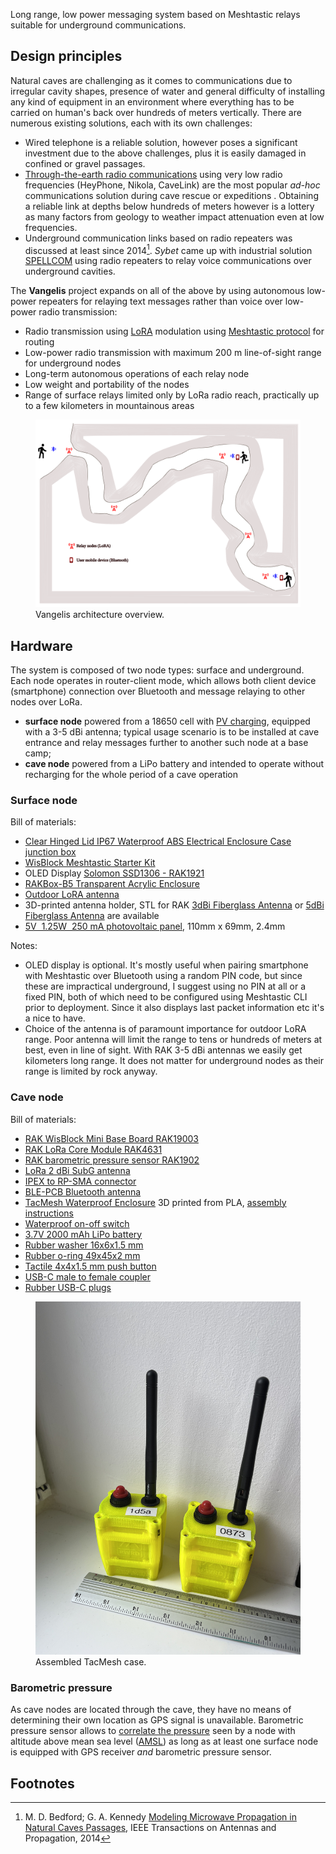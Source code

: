 Long range, low power messaging system based on Meshtastic relays suitable for underground communications.

## Design principles
Natural caves are challenging as it comes to communications due to irregular cavity shapes, presence of water and general difficulty of installing any kind of equipment in an environment where everything has to be carried on human's back over hundreds of meters vertically. There are numerous existing solutions, each with its own challenges:

* Wired telephone is a reliable solution, however poses a significant investment due to the above challenges, plus it is easily damaged in confined or gravel passages.
* [Through-the-earth radio communications](https://en.wikipedia.org/wiki/Through-the-earth_mine_communications) using very low radio frequencies (HeyPhone, Nikola, CaveLink) are the most popular _ad-hoc_ communications solution during cave rescue or expeditions . Obtaining a reliable link at depths below hundreds of meters however is a lottery as many factors from geology to weather impact attenuation even at  low frequencies.
* Underground communication links based on radio repeaters was discussed at least since 2014[^1]. _Sybet_ came up with industrial solution [SPELLCOM](https://sybet.eu/batnode/)  using radio repeaters to relay voice communications over underground cavities.

The **Vangelis** project expands on all of the above by using autonomous low-power repeaters for relaying text messages rather than voice over low-power radio transmission:

* Radio transmission using [LoRA](https://en.wikipedia.org/wiki/LoRa) modulation using [Meshtastic protocol](https://meshtastic.org/docs/introduction) for routing
* Low-power radio transmission with maximum 200 m line-of-sight range for underground nodes
* Long-term autonomous operations of each relay node
* Low weight and portability of the nodes
* Range of surface relays limited only by LoRa radio reach, practically up to a few kilometers in mountainous areas

<figure>
    <img src="drawing.svg" alt="Schematic drawing of a cave with three relay nodes placed on tunnel bends and cavers communicating to end nodes using their mobile phones.">
    <figcaption>Vangelis architecture overview.</figcaption>
</figure>

## Hardware

The system is composed of two node types: surface and underground. Each node operates in router-client mode, which allows both client device (smartphone) connection over Bluetooth and message relaying to other nodes over LoRa.

* **surface node**  powered from a 18650 cell with [PV charging](https://docs.google.com/document/d/12GIY24vLKLABg2RUTPP6yMzokr44GMzJOE4p7ngaCbI/edit#heading=h.9lmvuqjahqxl), equipped with a 3-5 dBi antenna; typical usage scenario is to be installed at cave entrance and relay messages further to another such node at a base camp;
* **cave node** powered from a LiPo battery and intended to operate without recharging for the whole period of a cave operation

### Surface node
Bill of materials:
* [Clear Hinged Lid IP67 Waterproof ABS Electrical Enclosure Case junction box](https://www.ebay.co.uk/itm/304321459053)
* [WisBlock Meshtastic Starter Kit](https://store.rakwireless.com/products/wisblock-meshtastic-starter-kit)
* OLED Display [Solomon SSD1306 - RAK1921](https://store.rakwireless.com/products/rak1921-oled-display-panel)
* [RAKBox-B5 Transparent Acrylic Enclosure](https://store.rakwireless.com/products/rakbox-b5-transparent-acrylic-enclosure)
* [Outdoor LoRA antenna](https://store.rakwireless.com/collections/outdoor-antennas)
* 3D-printed antenna holder, STL for RAK [3dBi Fiberglass Antenna](https://store.rakwireless.com/products/3dbi-fiber-glass-antenna) or [5dBi Fiberglass Antenna](https://store.rakwireless.com/products/5dbi-fiber-glass-antenna-supports-863-870mhz) are available
* [5V  1.25W  250 mA photovoltaic panel](https://www.ebay.co.uk/itm/113383833070), 110mm x 69mm, 2.4mm

Notes:

* OLED display is optional. It's mostly useful when pairing smartphone with Meshtastic over Bluetooth using a random PIN code, but since these are impractical underground, I suggest using no PIN at all or a fixed PIN, both of which need to be configured using Meshtastic CLI prior to deployment. Since it also displays last packet information etc it's a nice to have.
* Choice of the antenna is of paramount importance for outdoor LoRA range. Poor antenna will limit the range to tens or hundreds of meters at best, even in line of sight. With RAK 3-5 dBi antennas we easily get kilometers long range. It does not matter for underground nodes as their range is limited by rock anyway.
 
### Cave node
Bill of materials:
* [RAK WisBlock Mini Base Board RAK19003](https://store.rakwireless.com/products/wisblock-base-board-rak19003)
* [RAK LoRa Core Module RAK4631](https://store.rakwireless.com/products/nordic-nrf52840-ble-core-module-for-lorawan-with-lora-sx1262-rak4631-rak4631-c)
* [RAK barometric pressure sensor RAK1902](https://store.rakwireless.com/products/rak1902-kps22hb-barometric-pressure-sensor)
* [LoRa 2 dBi SubG antenna](https://store.rakwireless.com/products/lora-antenna)
* [IPEX to RP-SMA connector](https://store.rakwireless.com/products/ipex-to-sma-connector)
* [BLE-PCB Bluetooth antenna](https://store.rakwireless.com/products/ble-pcb-antenna-5-5dbi)
* [TacMesh Waterproof Enclosure](https://www.thingiverse.com/thing:5923930/) 3D printed from PLA, [assembly instructions](https://youtu.be/gpnivx2jVRk)
* [Waterproof on-off switch](https://www.amazon.co.uk/dp/B0BKK4RXYX)
* [3.7V 2000 mAh LiPo battery](https://www.amazon.co.uk/dp/B08HD33ZKB)
* [Rubber washer 16x6x1.5 mm](https://www.amazon.co.uk/dp/B01N7WI68Z)
* [Rubber o-ring 49x45x2 mm](https://www.amazon.co.uk/dp/B0C1524ZMR)
* [Tactile 4x4x1.5 mm push button](https://www.amazon.co.uk/dp/B08F7V2Y66)
* [USB-C male to female coupler](https://www.amazon.co.uk/dp/B0B18SLFD4)
* [Rubber USB-C plugs](https://www.ebay.co.uk/itm/144021649084)


<figure>
    <img src="24-01-29 11-35-50 3052.jpg" alt="Yellow, small 3D printed plastic case with antenna.">
    <figcaption>Assembled TacMesh case.</figcaption>
</figure>

### Barometric pressure
As cave nodes are located through the cave, they have no means of determining their own location as GPS signal is unavailable. Barometric pressure sensor allows to [correlate the pressure](https://en.wikipedia.org/wiki/Barometric_formula) seen by a node with altitude above mean sea level ([AMSL](https://en.wikipedia.org/wiki/Height_above_mean_sea_level)) as long as at least one surface node is equipped with GPS receiver _and_ barometric pressure sensor.
## Footnotes

[^1]: M. D. Bedford; G. A. Kennedy [Modeling Microwave Propagation in Natural Caves Passages](https://ieeexplore.ieee.org/abstract/document/6933914/),  IEEE Transactions on Antennas and Propagation, 2014
